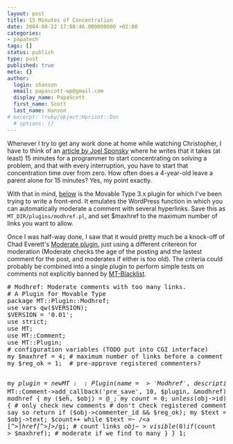 ```yaml
---
layout: post
title: 15 Minutes of Concentration
date: 2004-08-22 17:08:46.000000000 +02:00
categories:
- papatech
tags: []
status: publish
type: post
published: true
meta: {}
author:
  login: shanson
  email: papascott-wp@gmail.com
  display_name: PapaScott
  first_name: Scott
  last_name: Hanson
# excerpt: !ruby/object:Hpricot::Doc
  # options: {}
---
```

<p>Whenever I try to get any work done at home while watching Christopher, I have to think of an <a href="http://www.joelonsoftware.com/global/English/Articles/WheredoThesePeopleGetThei.html" title="Joel on Software - Where do These People Get Their (Unoriginal) Ideas?">article by Joel Sponsky</a> where he writes that it takes (at least) 15 minutes for a programmer to start concentrating on solving a problem, and that with every interruption, you have to start that concentration time over from zero. How often does a 4-year-old leave a parent alone for 15 minutes? Yes, my point exactly.</p>
<p>With that in mind, <a href="http://www.papascott.de/archives/2004/08/22/15-minutes-of-concentration/#more-2022">below</a> is the Movable Type 3.x plugin for which I've been trying to write a front-end. It emulates the WordPress function in which you can automatically moderate a comment with several hyperlinks. Save this as <code>MT_DIR/plugins/modhref.pl</code>, and set $maxhref to the maximum number of links you want to allow. </p>
<p>Once I was half-way done, I saw that it would pretty much be a knock-off of Chad Everett's <a href="http://jayseae.cxliv.org/moderate/">Moderate plugin</a>, just using a different critereon for moderation (Moderate checks the age of the posting and the lastest comment for the post, and moderates if either is too old). The criteria could probably be combined into a single plugin to perform simple tests on comments not explicitly banned by <a href="http://www.jayallen.org/projects/mt-blacklist/">MT-Blacklist</a>.<br />
<!--more--></p>
<pre># Modhref: Moderate comments with too many links.
# A Plugin for Movable Type
package MT::Plugin::Modhref;
use vars qw($VERSION);
$VERSION = '0.01';
use strict;
use MT;
use MT::Comment;
use MT::Plugin;
# configuration variables (TODO put into CGI interface)
my $maxhref = 4; # maximum number of links before a comment is moderated
my $reg_ok = 1;  # pre-approve registered commenters?

my $plugin = new MT::Plugin({
  name => 'Modhref',
  description => 'Moderate comments with too many links.',
  doc_link => 'http://www.papascott.de/'
});
MT->add_plugin($plugin);
MT::Comment->add_callback('pre_save', 10, $plugin, &modhref);
sub modhref {
  my ($eh, $obj) = @_;
  my $count = 0;
  unless ($obj->id) { # only check new comments
    # don't check registered comments unless we say so
    return if ($obj->commenter_id && $reg_ok); 
    my $text = $obj->text;
    $count++ while $text =~ /&lt;a [^>]*href[^>]*>/gi;  # count links
    $obj->visible(0) if ($count > $maxhref); # moderate if we find to many
  }
}
1;</pre>
